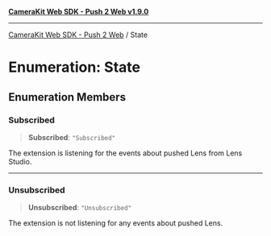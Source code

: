 [**CameraKit Web SDK - Push 2 Web v1.9.0**](../README.md)

***

[CameraKit Web SDK - Push 2 Web](../globals.md) / State

# Enumeration: State

## Enumeration Members

### Subscribed

> **Subscribed**: `"Subscribed"`

The extension is listening for the events about pushed Lens from Lens Studio.

***

### Unsubscribed

> **Unsubscribed**: `"Unsubscribed"`

The extension is not listening for any events about pushed Lens.

